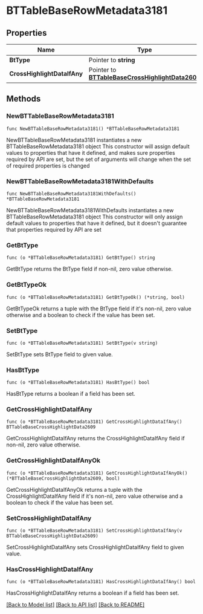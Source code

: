 # BTTableBaseRowMetadata3181

## Properties

Name | Type | Description | Notes
------------ | ------------- | ------------- | -------------
**BtType** | Pointer to **string** |  | [optional] 
**CrossHighlightDataIfAny** | Pointer to [**BTTableBaseCrossHighlightData2609**](BTTableBaseCrossHighlightData2609.md) |  | [optional] 

## Methods

### NewBTTableBaseRowMetadata3181

`func NewBTTableBaseRowMetadata3181() *BTTableBaseRowMetadata3181`

NewBTTableBaseRowMetadata3181 instantiates a new BTTableBaseRowMetadata3181 object
This constructor will assign default values to properties that have it defined,
and makes sure properties required by API are set, but the set of arguments
will change when the set of required properties is changed

### NewBTTableBaseRowMetadata3181WithDefaults

`func NewBTTableBaseRowMetadata3181WithDefaults() *BTTableBaseRowMetadata3181`

NewBTTableBaseRowMetadata3181WithDefaults instantiates a new BTTableBaseRowMetadata3181 object
This constructor will only assign default values to properties that have it defined,
but it doesn't guarantee that properties required by API are set

### GetBtType

`func (o *BTTableBaseRowMetadata3181) GetBtType() string`

GetBtType returns the BtType field if non-nil, zero value otherwise.

### GetBtTypeOk

`func (o *BTTableBaseRowMetadata3181) GetBtTypeOk() (*string, bool)`

GetBtTypeOk returns a tuple with the BtType field if it's non-nil, zero value otherwise
and a boolean to check if the value has been set.

### SetBtType

`func (o *BTTableBaseRowMetadata3181) SetBtType(v string)`

SetBtType sets BtType field to given value.

### HasBtType

`func (o *BTTableBaseRowMetadata3181) HasBtType() bool`

HasBtType returns a boolean if a field has been set.

### GetCrossHighlightDataIfAny

`func (o *BTTableBaseRowMetadata3181) GetCrossHighlightDataIfAny() BTTableBaseCrossHighlightData2609`

GetCrossHighlightDataIfAny returns the CrossHighlightDataIfAny field if non-nil, zero value otherwise.

### GetCrossHighlightDataIfAnyOk

`func (o *BTTableBaseRowMetadata3181) GetCrossHighlightDataIfAnyOk() (*BTTableBaseCrossHighlightData2609, bool)`

GetCrossHighlightDataIfAnyOk returns a tuple with the CrossHighlightDataIfAny field if it's non-nil, zero value otherwise
and a boolean to check if the value has been set.

### SetCrossHighlightDataIfAny

`func (o *BTTableBaseRowMetadata3181) SetCrossHighlightDataIfAny(v BTTableBaseCrossHighlightData2609)`

SetCrossHighlightDataIfAny sets CrossHighlightDataIfAny field to given value.

### HasCrossHighlightDataIfAny

`func (o *BTTableBaseRowMetadata3181) HasCrossHighlightDataIfAny() bool`

HasCrossHighlightDataIfAny returns a boolean if a field has been set.


[[Back to Model list]](../README.md#documentation-for-models) [[Back to API list]](../README.md#documentation-for-api-endpoints) [[Back to README]](../README.md)


